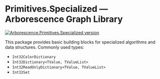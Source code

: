# Primitives.Specialized — Arborescence Graph Library

[![Arborescence.Primitives.Specialized version](https://img.shields.io/nuget/v/Arborescence.Primitives.Specialized.svg?label=Primitives.Specialized&logo=nuget)](https://nuget.org/packages/Arborescence.Primitives.Specialized/)

This package provides basic building blocks for specialized algorithms and data structures.
Commonly used types:

- `Int32ColorDictionary`
- `Int32Dictionary<TValue, TValueList>`
- `Int32ReadOnlyDictionary<TValue, TValueList>`
- `Int32Set`
